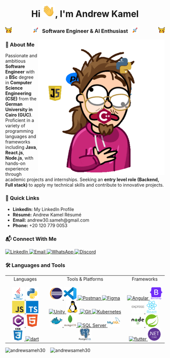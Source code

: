 <h1 align="center">Hi <img src="https://raw.githubusercontent.com/ABSphreak/ABSphreak/master/gifs/Hi.gif" width="40px" height="40px">, I'm Andrew Kamel</h1>

<h3 align="center">
  <img src="https://raw.githubusercontent.com/AndrewSameh30/AndrewSameh30/main/media/pikachu.gif" width="20" height="20" align="left" >
  <img src="https://raw.githubusercontent.com/AndrewSameh30/AndrewSameh30/main/media/rocket.gif" alt="Left GIF" width="20" height="20">
    &nbsp;
  Software Engineer & AI Enthusiast
    &nbsp;
  <img src="https://raw.githubusercontent.com/AndrewSameh30/AndrewSameh30/main/media/rocket.gif" alt="Right GIF" width="20" height="20">
  <img src="https://raw.githubusercontent.com/AndrewSameh30/AndrewSameh30/main/media/pikachu.gif" width="20" height="20" align="right" >
</h3>

<img align="right" alt="Coding" width="400" src="https://raw.githubusercontent.com/AndrewSameh30/AndrewSameh30/main/media/lost.gif">

<h3 align="left">📖 About Me</h3>
<p>
Passionate and ambitious <b>Software Engineer</b> with a <b>BSc</b> degree in <b>Computer Science Engineering (CSE)</b> from the <b>German University in Cairo (GUC)</b>. Proficient in a variety of programming languages and frameworks including <b>Java</b>, <b>React.js</b>, <b>Node.js</b>, with hands-on experience through academic projects and internships.
Seeking an <b>entry level role (Backend, Full stack)</b> to apply my technical skills and contribute to innovative projects.
</p>

<h3 align="left">🔗 Quick Links</h3>
<ul>
  <li>
    <b>LinkedIn:</b> 
    <a href="https://www.linkedin.com/in/andrewkamel485/" target="_blank" style="text-decoration: none; color: inherit;">My LinkedIn Profile</a>
  </li>
  <li>
    <b>Résumé:</b> 
    <a href="https://raw.githubusercontent.com/AndrewSameh30/AndrewSameh30/main/Andrew_Kamel_R%C3%A9sum%C3%A9.pdf" target="_blank" style="text-decoration: none; color: inherit;">Andrew Kamel Résumé</a>
  </li>
  <li>
    <b>Email:</b> 
    <a href="mailto:andrew30.sameh@gmail.com" target="_blank" style="text-decoration: none; color: inherit;">andrew30.sameh@gmail.com</a>
  </li>
  <li>
    <b>Phone:</b> 
    <a href="https://wa.me/+201207790053" target="_blank" style="text-decoration: none; color: inherit;">+20 120 779 0053</a>
  </li>
</ul>

<h3 align="left">📬 Connect With Me</h3>
<p align="left">
  <a href="https://linkedin.com/in/andrewkamel485" target="_blank" rel="noreferrer">
    <img src="https://raw.githubusercontent.com/rahuldkjain/github-profile-readme-generator/master/src/images/icons/Social/linked-in-alt.svg" alt="LinkedIn" width="40" height="40" />
  </a>
  <a href="mailto:andrew30.sameh@gmail.com" target="_blank" rel="noreferrer">
    <img src="https://cdn-icons-png.flaticon.com/512/732/732200.png" alt="Email" width="40" height="40" />
  </a>
  <a href="https://wa.me/+201207790053" target="_blank" rel="noreferrer">
    <img src="https://upload.wikimedia.org/wikipedia/commons/6/6b/WhatsApp.svg" alt="WhatsApp" width="40" height="40" />
  </a>
  <a href="https://discordapp.com/users/werewolf4855" target="_blank" rel="noreferrer">
    <img src="https://cdn-icons-png.flaticon.com/512/5968/5968756.png" alt="Discord" width="40" height="40" />
  </a>
</p>

<h3 align="left">🛠️ Languages and Tools</h3>
<table>
  <tr>
    <td align="center" width="25%">
      <div>Languages</div><br/>
      <a href="https://www.java.com" target="_blank" rel="noreferrer">
        <img src="https://raw.githubusercontent.com/devicons/devicon/master/icons/java/java-original.svg" alt="Java" width="40" height="40"/>
      </a>
      <a href="https://www.python.org" target="_blank" rel="noreferrer">
        <img src="https://raw.githubusercontent.com/devicons/devicon/master/icons/python/python-original.svg" alt="Python" width="40" height="40"/>
      </a>
      <a href="https://developer.mozilla.org/en-US/docs/Web/JavaScript" target="_blank" rel="noreferrer">
        <img src="https://raw.githubusercontent.com/devicons/devicon/master/icons/javascript/javascript-original.svg" alt="JavaScript" width="40" height="40"/>
      </a>
      <a href="https://www.typescriptlang.org/" target="_blank" rel="noreferrer">
        <img src="https://raw.githubusercontent.com/devicons/devicon/master/icons/typescript/typescript-original.svg" alt="TypeScript" width="40" height="40"/>
      </a>
      <a href="https://learn.microsoft.com/en-us/dotnet/csharp/" target="_blank" rel="noreferrer">
        <img src="https://raw.githubusercontent.com/devicons/devicon/master/icons/csharp/csharp-original.svg" alt="C#" width="40" height="40"/>
      </a>
      <a href="https://developer.mozilla.org/en-US/docs/Web/HTML" target="_blank" rel="noreferrer">
        <img src="https://raw.githubusercontent.com/devicons/devicon/master/icons/html5/html5-original.svg" alt="HTML5" width="40" height="40"/>
      </a>
      <a href="https://developer.mozilla.org/en-US/docs/Web/CSS" target="_blank" rel="noreferrer">
        <img src="https://raw.githubusercontent.com/devicons/devicon/master/icons/css3/css3-original-wordmark.svg" alt="CSS3" width="40" height="40"/>
      </a>
      <a href="https://dart.dev" target="_blank" rel="noreferrer"> 
        <img src="https://www.vectorlogo.zone/logos/dartlang/dartlang-icon.svg" alt="dart" width="40" height="40"/> 
      </a>
    </td>
    <td align="center" width="50%">
      <div>Tools & Platforms</div><br/>
      <a href="https://www.eclipse.org/" target="_blank" rel="noreferrer">
        <img src="https://raw.githubusercontent.com/devicons/devicon/master/icons/eclipse/eclipse-original.svg" alt="Eclipse" width="40" height="40"/>
      </a>
      <a href="https://code.visualstudio.com/" target="_blank" rel="noreferrer">
        <img src="https://raw.githubusercontent.com/devicons/devicon/master/icons/vscode/vscode-original.svg" alt="VS Code" width="40" height="40"/>
      </a>
      <a href="https://postman.com" target="_blank" rel="noreferrer">
        <img src="https://www.vectorlogo.zone/logos/getpostman/getpostman-icon.svg" alt="Postman" width="40" height="40"/>
      </a>
      <a href="https://www.figma.com/" target="_blank" rel="noreferrer">
        <img src="https://www.vectorlogo.zone/logos/figma/figma-icon.svg" alt="Figma" width="40" height="40"/>
      </a>
      <a href="https://unity.com/" target="_blank" rel="noreferrer">
        <img src="https://www.vectorlogo.zone/logos/unity3d/unity3d-icon.svg" alt="Unity" width="40" height="40"/>
      </a>
      <a href="https://www.linux.org/" target="_blank" rel="noreferrer">
        <img src="https://raw.githubusercontent.com/devicons/devicon/master/icons/linux/linux-original.svg" alt="Linux" width="40" height="40"/>
      </a>
      <a href="https://git-scm.com/" target="_blank" rel="noreferrer">
        <img src="https://www.vectorlogo.zone/logos/git-scm/git-scm-icon.svg" alt="Git" width="40" height="40"/>
      </a>
      <a href="https://kubernetes.io" target="_blank" rel="noreferrer">
        <img src="https://www.vectorlogo.zone/logos/kubernetes/kubernetes-icon.svg" alt="Kubernetes" width="40" height="40"/>
      </a>
      <a href="https://www.docker.com/" target="_blank" rel="noreferrer">
        <img src="https://raw.githubusercontent.com/devicons/devicon/master/icons/docker/docker-original.svg" alt="Docker" width="40" height="40"/>
      </a>
      <a href="https://www.mongodb.com/" target="_blank" rel="noreferrer">
        <img src="https://raw.githubusercontent.com/devicons/devicon/master/icons/mongodb/mongodb-original-wordmark.svg" alt="MongoDB" width="40" height="40"/>
      </a>
      <a href="https://www.microsoft.com/en-us/sql-server" target="_blank" rel="noreferrer">
        <img src="https://www.svgrepo.com/show/303229/microsoft-sql-server-logo.svg" alt="SQL Server" width="40" height="40"/>
      </a>
      <a href="https://www.mysql.com/" target="_blank" rel="noreferrer">
        <img src="https://raw.githubusercontent.com/devicons/devicon/master/icons/mysql/mysql-original-wordmark.svg" alt="MySQL" width="40" height="40"/>
      </a>
      <a href="https://www.postgresql.org/" target="_blank" rel="noreferrer">
        <img src="https://raw.githubusercontent.com/devicons/devicon/master/icons/postgresql/postgresql-original-wordmark.svg" alt="PostgreSQL" width="40" height="40"/>
      </a>
    </td>
    <td align="center" width="25%">
      <div>Frameworks</div><br/>
      <a href="https://angular.io" target="_blank" rel="noreferrer">
        <img src="https://angular.io/assets/images/logos/angular/angular.svg" alt="Angular" width="40" height="40"/>
      </a>
      <a href="https://getbootstrap.com" target="_blank" rel="noreferrer">
        <img src="https://raw.githubusercontent.com/devicons/devicon/master/icons/bootstrap/bootstrap-plain-wordmark.svg" alt="Bootstrap" width="40" height="40"/>
      </a>
      <a href="https://expressjs.com" target="_blank" rel="noreferrer">
        <img src="https://raw.githubusercontent.com/devicons/devicon/master/icons/express/express-original-wordmark.svg" alt="Express" width="40" height="40"/>
      </a>
      <a href="https://reactjs.org/" target="_blank" rel="noreferrer">
        <img src="https://raw.githubusercontent.com/devicons/devicon/master/icons/react/react-original-wordmark.svg" alt="React" width="40" height="40"/>
      </a>
      <a href="https://nodejs.org" target="_blank" rel="noreferrer">
        <img src="https://raw.githubusercontent.com/devicons/devicon/master/icons/nodejs/nodejs-original-wordmark.svg" alt="Node.js" width="40" height="40"/>
      </a>
      <a href="https://spring.io/projects/spring-boot" target="_blank" rel="noreferrer">
        <img src="https://raw.githubusercontent.com/devicons/devicon/master/icons/spring/spring-original.svg" alt="Spring Boot" width="40" height="40"/>
      </a>
      <a href="https://flutter.dev" target="_blank" rel="noreferrer"> 
        <img src="https://www.vectorlogo.zone/logos/flutterio/flutterio-icon.svg" alt="flutter" width="40" height="40"/> 
      </a>
      <a href="https://dotnet.microsoft.com/apps/aspnet" target="_blank" rel="noreferrer">
        <img src="https://raw.githubusercontent.com/devicons/devicon/master/icons/dotnetcore/dotnetcore-original.svg" alt="ASP.NET" width="40" height="40"/>
      </a>
    </td>
  </tr>
</table>

<p>
  <img src="https://github-readme-stats.vercel.app/api/top-langs?username=andrewsameh30&show_icons=true&locale=en&layout=compact" alt="andrewsameh30" width="48%" height="200px"/>
  &nbsp;&nbsp;
  <img src="https://github-readme-stats.vercel.app/api?username=andrewsameh30&show_icons=true&locale=en" alt="andrewsameh30" width="48%" height="200px"/>
</p>



